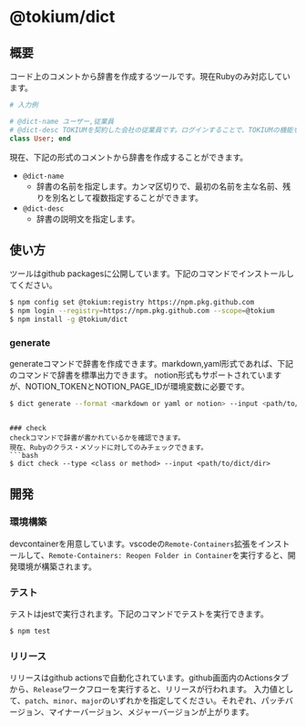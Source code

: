 # @tokium/dict
## 概要
コード上のコメントから辞書を作成するツールです。現在Rubyのみ対応しています。
```ruby
# 入力例

# @dict-name ユーザー,従業員
# @dict-desc TOKIUMを契約した会社の従業員です。ログインすることで、TOKIUMの機能を利用することができます。
class User; end
```

現在、下記の形式のコメントから辞書を作成することができます。
- `@dict-name`
  - 辞書の名前を指定します。カンマ区切りで、最初の名前を主な名前、残りを別名として複数指定することができます。
- `@dict-desc`
  - 辞書の説明文を指定します。

## 使い方
ツールはgithub packagesに公開しています。下記のコマンドでインストールしてください。
```bash
$ npm config set @tokium:registry https://npm.pkg.github.com
$ npm login --registry=https://npm.pkg.github.com --scope=@tokium
$ npm install -g @tokium/dict
```

### generate
generateコマンドで辞書を作成できます。markdown,yaml形式であれば、下記のコマンドで辞書を標準出力できます。
notion形式もサポートされていますが、NOTION_TOKENとNOTION_PAGE_IDが環境変数に必要です。
```bash
$ dict generate --format <markdown or yaml or notion> --input <path/to/dict/dir> --output <path/to/output/file>
```
```

### check
checkコマンドで辞書が書かれているかを確認できます。
現在、Rubyのクラス・メソッドに対してのみチェックできます。
```bash
$ dict check --type <class or method> --input <path/to/dict/dir>
```

## 開発
### 環境構築
devcontainerを用意しています。vscodeの`Remote-Containers`拡張をインストールして、`Remote-Containers: Reopen Folder in Container`を実行すると、開発環境が構築されます。

### テスト
テストはjestで実行されます。下記のコマンドでテストを実行できます。
```bash
$ npm test
```

### リリース
リリースはgithub actionsで自動化されています。github画面内のActionsタブから、`Release`ワークフローを実行すると、リリースが行われます。
入力値として、`patch`、`minor`、`major`のいずれかを指定してください。それぞれ、パッチバージョン、マイナーバージョン、メジャーバージョンが上がります。
